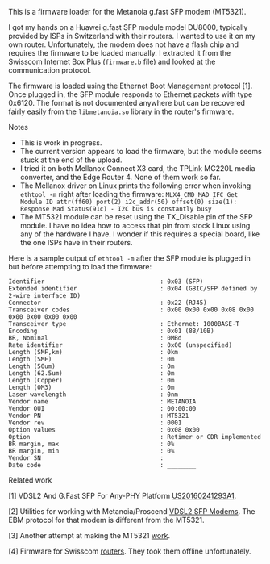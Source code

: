 This is a firmware loader for the Metanoia g.fast SFP modem (MT5321).

I got my hands on a Huawei g.fast SFP module model DU8000, typically provided by ISPs in Switzerland with their routers.
I wanted to use it on my own router. Unfortunately, the modem does not have a flash chip and requires the firmware
to be loaded manually. I extracted it from the Swisscom Internet Box Plus (``firmware.b`` file) and looked at
the communication protocol.

The firmware is loaded using the Ethernet Boot Management protocol [1]. Once plugged in, the SFP module responds to Ethernet
packets with type 0x6120. The format is not documented anywhere but can be recovered fairly easily from the ``libmetanoia.so``
library in the router's firmware.

Notes

- This is work in progress.
- The current version appears to load the firmware, but the module seems stuck at the end of the upload.
- I tried it on both Mellanox Connect X3 card, the TPLink MC220L media converter, and the Edge Router 4. None of them work so far.
- The Mellanox driver on Linux prints the following error when invoking ``ethtool -m`` right after loading the firmware:
  ``MLX4_CMD_MAD_IFC Get Module ID attr(ff60) port(2) i2c_addr(50) offset(0) size(1): Response Mad Status(91c) - I2C bus is constantly busy``
- The MT5321 module can be reset using the TX_Disable pin of the SFP module. I have no idea how to access that pin from
  stock Linux using any of the hardware I have. I wonder if this requires a special board, like the one ISPs have in their routers.


Here is a sample output of ``ethtool -m`` after the SFP module is plugged in but before attempting to load the firmware:

```console
Identifier                                : 0x03 (SFP)
Extended identifier                       : 0x04 (GBIC/SFP defined by 2-wire interface ID)
Connector                                 : 0x22 (RJ45)
Transceiver codes                         : 0x00 0x00 0x00 0x08 0x00 0x00 0x00 0x00 0x00
Transceiver type                          : Ethernet: 1000BASE-T
Encoding                                  : 0x01 (8B/10B)
BR, Nominal                               : 0MBd
Rate identifier                           : 0x00 (unspecified)
Length (SMF,km)                           : 0km
Length (SMF)                              : 0m
Length (50um)                             : 0m
Length (62.5um)                           : 0m
Length (Copper)                           : 0m
Length (OM3)                              : 0m
Laser wavelength                          : 0nm
Vendor name                               : METANOIA
Vendor OUI                                : 00:00:00
Vendor PN                                 : MT5321
Vendor rev                                : 0001
Option values                             : 0x08 0x00
Option                                    : Retimer or CDR implemented
BR margin, max                            : 0%
BR margin, min                            : 0%
Vendor SN                                 :
Date code                                 : ________
```

Related work

[1] VDSL2 And G.Fast SFP For Any-PHY Platform [US20160241293A1](https://patents.google.com/patent/US20160241293A1/en).

[2] Utilities for working with Metanoia/Proscend [VDSL2 SFP Modems](https://github.com/jimdigriz/mt5311/).
    The EBM protocol for that modem is different from the MT5321.

[3] Another attempt at making the MT5321 [work](https://www.spinics.net/lists/netdev/msg902178.html).

[4] Firmware for Swisscom [routers](https://github.com/TheRaphael0000/SwisscomFirmwares). They took them offline unfortunately.
